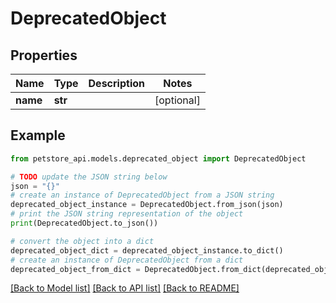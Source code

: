 # DeprecatedObject


## Properties

Name | Type | Description | Notes
------------ | ------------- | ------------- | -------------
**name** | **str** |  | [optional] 

## Example

```python
from petstore_api.models.deprecated_object import DeprecatedObject

# TODO update the JSON string below
json = "{}"
# create an instance of DeprecatedObject from a JSON string
deprecated_object_instance = DeprecatedObject.from_json(json)
# print the JSON string representation of the object
print(DeprecatedObject.to_json())

# convert the object into a dict
deprecated_object_dict = deprecated_object_instance.to_dict()
# create an instance of DeprecatedObject from a dict
deprecated_object_from_dict = DeprecatedObject.from_dict(deprecated_object_dict)
```
[[Back to Model list]](../README.md#documentation-for-models) [[Back to API list]](../README.md#documentation-for-api-endpoints) [[Back to README]](../README.md)


